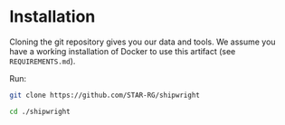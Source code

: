 # Installation

Cloning the git repository gives you our data and tools. We assume you have a working installation of Docker to use this artifact (see `REQUIREMENTS.md`).

Run:

```bash
git clone https://github.com/STAR-RG/shipwright

cd ./shipwright
```
